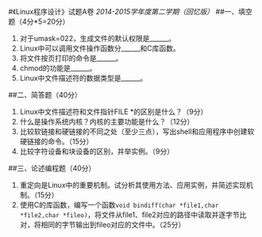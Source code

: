#《Linux程序设计》试题A卷
*2014-2015学年度第二学期（回忆版）*
##一、填空题（4分*5=20分）
1. 对于umask=022，生成文件的默认权限是______。
2. Linux中可以调用文件操作函数分______和C库函数。
3. 将文件按页打印的命令是______。
4. chmod的功能是______。
5. Linux中文件描述符的数据类型是______。

##二、简答题（40分）
1. Linux中文件描述符和文件指针FILE *的区别是什么？（9分）
2. 什么是操作系统内核？内核的主要功能是什么？（12分）
3. 比较软链接和硬链接的不同之处（至少三点），写出shell和应用程序中创建软硬链接的命令。（15分）
4. 比较字符设备和块设备的区别，并举实例。（9分）

##三、论述编程题（40分）
1. 重定向是Linux中的重要机制。试分析其使用方法、应用实例，并简述实现机制。（15分）
2. 使用C的库函数，编写一个函数`void bindiff(char *file1,char *file2,char *fileo)`，将文件从file1、file2对应的路径中读取并逐字节比对，将相同的字节输出到fileo对应的文件中。（25分）